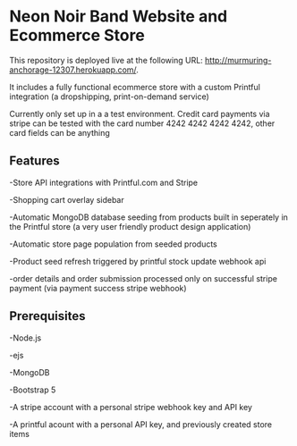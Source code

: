 # Neon Noir Band Website and Ecommerce Store

This repository is deployed live at the following URL: http://murmuring-anchorage-12307.herokuapp.com/.

It includes a fully functional ecommerce store with a custom Printful integration (a dropshipping, print-on-demand service)

Currently only set up in a a test environment. Credit card payments via stripe can be tested with the card number 4242 4242 4242 4242, other card fields can be anything

## Features

 -Store API integrations with Printful.com and Stripe
 
 -Shopping cart overlay sidebar
 
 -Automatic MongoDB database seeding from products built in seperately in the Printful store (a very user friendly product design application)
 
 -Automatic store page population from seeded products
 
 -Product seed refresh triggered by printful stock update webhook api
 
 -order details and order submission processed only on successful stripe payment (via payment success stripe webhook)
 

## Prerequisites

 -Node.js
 
 -ejs
 
 -MongoDB
 
 -Bootstrap 5
 
 -A stripe account with a personal stripe webhook key and API key
 
 -A printful acount with a personal API key, and previously created store items
 
 

